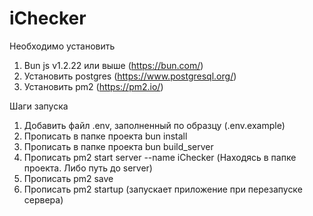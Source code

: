 # iChecker

Необходимо установить
1. Bun js v1.2.22 или выше (https://bun.com/)
2. Установить postgres (https://www.postgresql.org/)
3. Установить pm2 (https://pm2.io/)

Шаги запуска
1. Добавить файл .env, заполненный по образцу (.env.example)
2. Прописать в папке проекта bun install
3. Прописать в папке проекта bun build_server
4. Прописать pm2 start server --name iChecker (Находясь в папке проекта. Либо путь до server)
5. Прописать pm2 save
6. Прописать pm2 startup (запускает приложение при перезапуске сервера)


